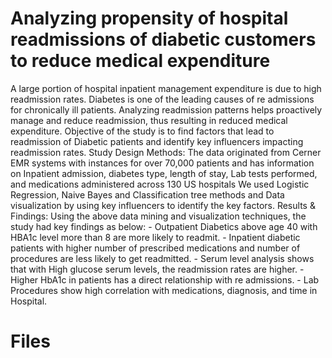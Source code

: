 # Analyzing propensity of hospital readmissions of diabetic customers to reduce medical expenditure

A large portion of hospital inpatient management expenditure is due to high readmission rates. Diabetes is one of the leading causes of re admissions for chronically ill patients. Analyzing readmission patterns helps proactively manage and reduce readmission, thus resulting in reduced medical expenditure. Objective of the study is to find factors that lead to readmission of Diabetic patients and identify key influencers impacting readmission rates. Study Design Methods: The data originated from Cerner EMR systems with instances for over 70,000 patients and has information on Inpatient admission, diabetes type, length of stay, Lab tests performed, and medications administered across 130 US hospitals We used Logistic Regression, Naive Bayes and Classification tree methods and Data visualization by using key influencers to identify the key factors. Results & Findings: Using the above data mining and visualization techniques, the study had key findings as below: - Outpatient Diabetics above age 40 with HBA1c level more than 8 are more likely to readmit. - Inpatient diabetic patients with higher number of prescribed medications and number of procedures are less likely to get readmitted. - Serum level analysis shows that with High glucose serum levels, the readmission rates are higher. - Higher HbA1c in patients has a direct relationship with re admissions. - Lab Procedures show high correlation with medications, diagnosis, and time in Hospital.

# Files

